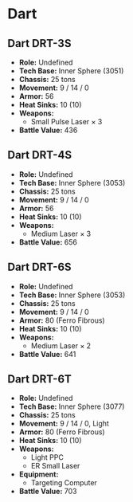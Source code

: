 # Dart
## Dart DRT-3S
- **Role:** Undefined
- **Tech Base:** Inner Sphere (3051)
- **Chassis:** 25 tons
- **Movement:** 9 / 14 / 0
- **Armor:** 56
- **Heat Sinks:** 10 (10)
- **Weapons:**
  - Small Pulse Laser × 3
- **Battle Value:** 436

## Dart DRT-4S
- **Role:** Undefined
- **Tech Base:** Inner Sphere (3053)
- **Chassis:** 25 tons
- **Movement:** 9 / 14 / 0
- **Armor:** 56
- **Heat Sinks:** 10 (10)
- **Weapons:**
  - Medium Laser × 3
- **Battle Value:** 656

## Dart DRT-6S
- **Role:** Undefined
- **Tech Base:** Inner Sphere (3053)
- **Chassis:** 25 tons
- **Movement:** 9 / 14 / 0
- **Armor:** 80 (Ferro Fibrous)
- **Heat Sinks:** 10 (10)
- **Weapons:**
  - Medium Laser × 2
- **Battle Value:** 641

## Dart DRT-6T
- **Role:** Undefined
- **Tech Base:** Inner Sphere (3077)
- **Chassis:** 25 tons
- **Movement:** 9 / 14 / 0, Light
- **Armor:** 80 (Ferro Fibrous)
- **Heat Sinks:** 10 (10)
- **Weapons:**
  - Light PPC
  - ER Small Laser
- **Equipment:**
  - Targeting Computer
- **Battle Value:** 703


